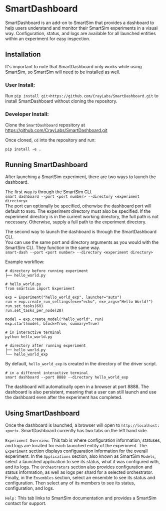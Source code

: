 # SmartDashboard
SmartDashboard is an add-on to SmartSim that provides a dashboard to help users understand and monitor their SmartSim experiments in a visual way. Configuration, status, and logs are available for all launched entities within an experiment for easy inspection.

## Installation  
  It's important to note that SmartDashboard only works while using SmartSim, so SmartSim will need to be installed as well.  
  
  
### User Install:  
Run `pip install git+https://github.com/CrayLabs/SmartDashboard.git` to install SmartDashboard without cloning the repository.

### Developer Install:
Clone the `SmartDashboard` repository at https://github.com/CrayLabs/SmartDashboard.git  
  
  Once cloned, `cd` into the repository and run:  

```pip install -e .```


## Running SmartDashboard  
After launching a SmartSim experiment, there are two ways to launch the dashboard.  
  
The first way is through the SmartSim CLI.  
```smart dashboard --port <port number> --directory <experiment directory>```  
The port can optionally be specified, otherwise the dashboard port will default to `8501`. The experiment directory must also be specified. If the experiment directory is in the current working directory, the full path is not necessary. Otherwise, supply a full path to the experiment directory.  

The second way to launch the dashboard is through the SmartDashboard CLI.  
You can use the same port and directory arguments as you would with the SmartSim CLI. They function in the same way.  
```smart-dash --port <port number> --directory <experiment directory>```  

Example workflow:  


```
# directory before running experiment
├── hello_world.py
```  


```
# hello_world.py
from smartsim import Experiment

exp = Experiment("hello_world_exp", launcher="auto")
run = exp.create_run_settings(exe="echo", exe_args="Hello World!")
run.set_tasks(60)
run.set_tasks_per_node(20)

model = exp.create_model("hello_world", run)
exp.start(model, block=True, summary=True)
```  
 
```
# in interactive terminal
python hello_world.py
```  

```
# directory after running experiment
├── hello_world.py
└── hello_world_exp
```  

By default, `hello_world_exp` is created in the directory of the driver script.


```
# in a different interactive terminal
smart dashboard --port 8888 --directory hello_world_exp
```  

The dashboard will automatically open in a browser at port 8888. The dashboard is also persistent, meaning that a user can still launch and use the dashboard even after the experiment has completed.

## Using SmartDashboard
Once the dashboard is launched, a browser will open to `http://localhost:<port>`. SmartDashboard currently has two tabs on the left hand side.  
  
`Experiment Overview:` This tab is where configuration information, statuses, and logs are located for each launched entity of the experiment. The `Experiment` section displays configuaration information for the overall experiment. In the `Applications` section, also known as SmartSim `Models`, select a launched application to see its status, what it was configured with, and its logs. The `Orchestrators` section also provides configuration and status information, as well as logs per shard for a selected orchestrator. Finally, in the `Ensembles` section, select an ensemble to see its status and configuration. Then select any of its members to see its status, configuration, and logs.  
  
`Help:` This tab links to SmartSim documentation and provides a SmartSim contact for support.
